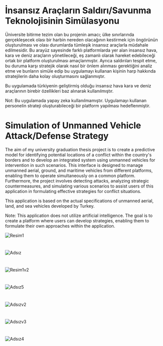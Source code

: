 # İnsansız Araçların Saldırı/Savunma Teknolojisinin Simülasyonu

Üniversite bitirme tezim olan bu projenin amacı; ülke sınırlarında gerçekleşecek olası bir harbin nereden olacağının kestirmek için öngörünün oluşturulması ve olası durumlarda tümleşik insansız araçlarla müdahale edilmesidir. Bu arayüz sayesinde farklı platformlarda yer alan insansız hava, kara ve deniz araçların yönetileceği, eş zamanlı olarak hareket edebileceği ortak bir platform oluşturulması amaçlanmıştır. Ayrıca saldırıları tespit etme, bu duruma karşı stratejik olarak nasıl bir önlem alınması gerektiğini analiz etme ve bunların simüle edip bu uygulamayı kullanan kişinin harp hakkında stratejilerin daha kolay oluşturmasını sağlanmıştır.

Bu uygulamada türkiyenin geliştirmiş olduğu insansız hava kara ve deniz araçlarının birebir özellikleri baz alınarak kullanılmıştır.

Not: Bu uygulamada yapay zeka kullanılmamıştır. Uygulamayı kullanan personelin strateji oluşturabileceği bir platform yapılması hedeflenmiştir.

# Simulation of Unmanned Vehicle Attack/Defense Strategy

The aim of my university graduation thesis project is to create a predictive model for identifying potential locations of a conflict within the country's borders and to develop an integrated system using unmanned vehicles for intervention in such scenarios. This interface is designed to manage unmanned aerial, ground, and maritime vehicles from different platforms, enabling them to operate simultaneously on a common platform. Furthermore, the project involves detecting attacks, analyzing strategic countermeasures, and simulating various scenarios to assist users of this application in formulating effective strategies for conflict situations.

This application is based on the actual specifications of unmanned aerial, land, and sea vehicles developed by Turkey.

Note: This application does not utilize artificial intelligence. The goal is to create a platform where users can develop strategies, enabling them to formulate their own approaches within the application.

![Resim1](https://github.com/Hkaya50126/Simulation-of-Unmanned-Vehicle-Attack-Defense-Strategy/assets/58502933/ef10eaf9-8316-4b3c-b13a-7055305450ae)

#

![Adsız](https://github.com/Hkaya50126/Simulation-of-Unmanned-Vehicle-Attack-Defense-Strategy/assets/58502933/0b3790c9-5d53-4b99-9ef2-04356aca6cb6)

#

![Resim1v2](https://github.com/Hkaya50126/Simulation-of-Unmanned-Vehicle-Attack-Defense-Strategy/assets/58502933/1a716125-69ad-4f41-b4e2-69cb7c6932dc)

#

![Adsız5](https://github.com/Hkaya50126/Simulation-of-Unmanned-Vehicle-Attack-Defense-Strategy/assets/58502933/e3ee56ef-cc35-4846-a233-8dffabd1fe14)


#

![Adsızv2](https://github.com/Hkaya50126/Simulation-of-Unmanned-Vehicle-Attack-Defense-Strategy/assets/58502933/0d5e93a5-82ff-4a0c-9582-c69d65dba4e4)

#

![Adsızv3](https://github.com/Hkaya50126/Simulation-of-Unmanned-Vehicle-Attack-Defense-Strategy/assets/58502933/87933b2d-0c22-4d62-ad19-0b4f2c93544f)

#

![Adsız4](https://github.com/Hkaya50126/Simulation-of-Unmanned-Vehicle-Attack-Defense-Strategy/assets/58502933/fc792c2c-3c26-4198-8ed6-161f2a941b3e)

